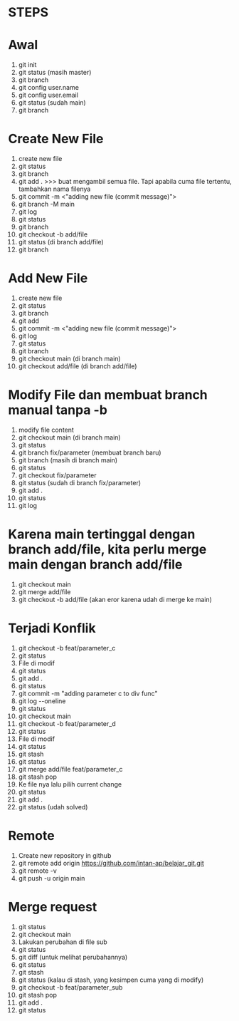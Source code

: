 # STEPS

# Awal
1. git init
2. git status (masih master)
3. git branch
4. git config user.name <username-github>
5. git config user.email <email-github>
6. git status (sudah main)
7. git branch

# Create New File
1. create new file
2. git status
3. git branch
4. git add . >>> buat mengambil semua file. Tapi apabila cuma file tertentu, tambahkan nama filenya
5. git commit -m <"adding new file (commit message)">
6. git branch -M main
7. git log
8. git status
9. git branch
10. git checkout -b add/file
11. git status (di branch add/file)
12. git branch

# Add New File
1. create new file
2. git status
3. git branch
4. git add <nama file>
5. git commit -m <"adding new file (commit message)">
6. git log
7. git status
8. git branch
9. git checkout main (di branch main)
10. git checkout add/file (di branch add/file)

# Modify File dan membuat branch manual tanpa -b
1. modify file content
2. git checkout main (di branch main)
3. git status
4. git branch fix/parameter (membuat branch baru)
5. git branch (masih di branch main)
6. git status
7. git checkout fix/parameter
8. git status (sudah di branch fix/parameter)
9. git add .
10. git status
11. git log

# Karena main tertinggal dengan branch add/file, kita perlu merge main dengan branch add/file
1. git checkout main
2. git merge add/file
3. git checkout -b add/file (akan eror karena udah di merge ke main)

# Terjadi Konflik
1. git checkout -b feat/parameter_c
2. git status
3. File di modif
4. git status
5. git add .
6. git status
7. git commit -m "adding parameter c to div func"
8. git log --oneline
9. git status
10. git checkout main
11. git checkout -b feat/parameter_d
12. git status
13. File di modif
14. git status
15. git stash
16. git status
17. git merge add/file feat/parameter_c
18. git stash pop
19. Ke file nya lalu pilih current change
20. git status
21. git add .
22. git status (udah solved)

# Remote
1. Create new repository in github
2. git remote add origin https://github.com/intan-ap/belajar_git.git
3. git remote -v
4. git push -u origin main

# Merge request
1. git status
2. git checkout main
3. Lakukan perubahan di file sub
4. git status
5. git diff <nama file> (untuk melihat perubahannya)
6. git status
7. git stash
8. git status (kalau di stash, yang kesimpen cuma yang di modify)
9. git checkout -b feat/parameter_sub
10. git stash pop
11. git add .
12. git status
